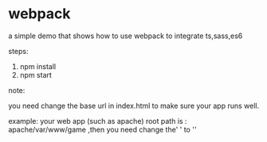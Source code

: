 # webpack

a simple demo that shows how to use webpack to integrate ts,sass,es6

steps:
  1. npm install
  2. npm start


note:

you need change the base url in index.html to make sure your app runs well.

example:
    your web app (such as apache) root path is : apache/var/www/game  ,then you need change the' <base href="/">' to '<base href="/game/">'
